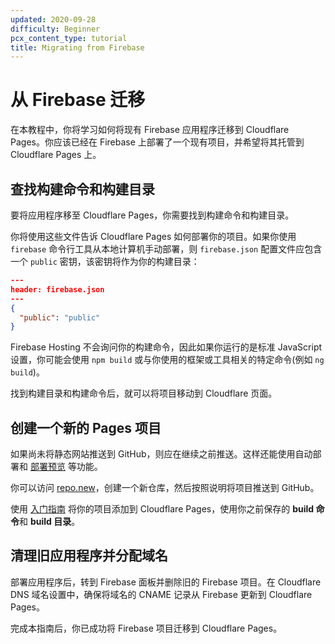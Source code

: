 ```yaml
---
updated: 2020-09-28
difficulty: Beginner
pcx_content_type: tutorial
title: Migrating from Firebase
---
```


# 从 Firebase 迁移

在本教程中，你将学习如何将现有 Firebase 应用程序迁移到 Cloudflare Pages。你应该已经在 Firebase 上部署了一个现有项目，并希望将其托管到 Cloudflare Pages 上。

## 查找构建命令和构建目录

要将应用程序移至 Cloudflare Pages，你需要找到构建命令和构建目录。

你将使用这些文件告诉 Cloudflare Pages 如何部署你的项目。如果你使用 `firebase` 命令行工具从本地计算机手动部署，则 `firebase.json` 配置文件应包含一个 `public` 密钥，该密钥将作为你的构建目录：

```json
---
header: firebase.json
---
{
  "public": "public"
}
```

Firebase Hosting 不会询问你的构建命令，因此如果你运行的是标准 JavaScript 设置，你可能会使用 `npm build` 或与你使用的框架或工具相关的特定命令(例如 `ng build`)。

找到构建目录和构建命令后，就可以将项目移动到 Cloudflare 页面。

## 创建一个新的 Pages 项目

如果尚未将静态网站推送到 GitHub，则应在继续之前推送。这样还能使用自动部署和 [部署预览](/pages/configuration/preview-deployments/) 等功能。

你可以访问 [repo.new](https://repo.new)，创建一个新仓库，然后按照说明将项目推送到 GitHub。

使用 [入门指南](/pages/get-started/) 将你的项目添加到 Cloudflare Pages，使用你之前保存的 **build 命令**和 **build 目录**。

## 清理旧应用程序并分配域名

部署应用程序后，转到 Firebase 面板并删除旧的 Firebase 项目。在 Cloudflare DNS 域名设置中，确保将域名的 CNAME 记录从 Firebase 更新到 Cloudflare Pages。

完成本指南后，你已成功将 Firebase 项目迁移到 Cloudflare Pages。